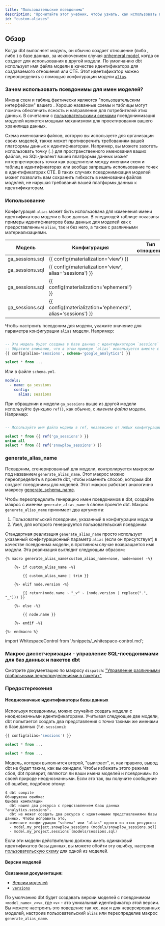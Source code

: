 ```yaml
---
title: "Пользовательские псевдонимы"
description: "Прочитайте этот учебник, чтобы узнать, как использовать пользовательские псевдонимы при работе с dbt."
id: "custom-aliases"
---
```


## Обзор

Когда dbt выполняет модель, он обычно создает отношение (либо <Term id="table" />, либо <Term id="view" />) в базе данных, за исключением случая [эпhemeral model](/docs/build/materializations), когда он создает <Term id="cte" /> для использования в другой модели. По умолчанию dbt использует имя файла модели в качестве идентификатора для создаваемого отношения или CTE. Этот идентификатор можно переопределить с помощью конфигурации модели [`alias`](/reference/resource-configs/alias).

### Зачем использовать псевдонимы для имен моделей?
Имена схем и таблиц фактически являются "пользовательским интерфейсом" вашего <Term id="data-warehouse" />. Хорошо названные схемы и таблицы могут помочь обеспечить ясность и направление для потребителей этих данных. В сочетании с [пользовательскими схемами](/docs/build/custom-schemas) псевдонимизация моделей является мощным механизмом для проектирования вашего хранилища данных.

Схема именования файлов, которую вы используете для организации своих моделей, также может противоречить требованиям вашей платформы данных к идентификаторам. Например, вы можете захотеть использовать точку (`.`) для пространственного именования ваших файлов, но SQL-диалект вашей платформы данных может интерпретировать точки как разделители между именами схем и таблиц в идентификаторах или вообще запрещать использование точек в идентификаторах CTE. В таких случаях псевдонимизация моделей может позволить вам сохранить гибкость в именовании файлов моделей, не нарушая требований вашей платформы данных к идентификаторам.

### Использование
Конфигурация `alias` может быть использована для изменения имени идентификатора модели в базе данных. В следующей таблице показаны примеры идентификаторов базы данных для моделей как с предоставленным `alias`, так и без него, а также с различными материализациями.

| Модель | Конфигурация | Тип отношения | Идентификатор базы данных |
| ----- | ------ | --------------| ------------------- |
| ga_sessions.sql | \{\{ config(materialization='view') \}\} | <Term id="view" /> | "analytics"."ga_sessions" |
| ga_sessions.sql | \{\{ config(materialization='view', alias='sessions') \}\} | <Term id="view" /> | "analytics"."sessions" |
| ga_sessions.sql | \{\{ config(materialization='ephemeral') \}\} | <Term id="cte" /> | "\__dbt\__cte\__ga_sessions" |
| ga_sessions.sql | \{\{ config(materialization='ephemeral', alias='sessions') \}\} | <Term id="cte" /> | "\__dbt\__cte\__sessions" |

Чтобы настроить псевдоним для модели, укажите значение для параметра конфигурации `alias` модели. Например:

<File name='models/google_analytics/ga_sessions.sql'>

```sql

-- Эта модель будет создана в базе данных с идентификатором `sessions`
-- Обратите внимание, что в этом примере `alias` используется вместе с пользовательской схемой
{{ config(alias='sessions', schema='google_analytics') }}

select * from ...
```

</File>

Или в файле `schema.yml`.

<File name='models/google_analytics/schema.yml'>

```yaml
models:
  - name: ga_sessions
    config:
      alias: sessions
```

</File>

При обращении к модели `ga_sessions` выше из другой модели используйте функцию `ref()`, как обычно, с _именем файла_ модели. Например:

<File name='models/combined_sessions.sql'>

```sql

-- Используйте имя файла модели в ref, независимо от любых конфигураций псевдонимов

select * from {{ ref('ga_sessions') }}
union all
select * from {{ ref('snowplow_sessions') }}
```

</File>

### generate_alias_name

Псевдоним, сгенерированный для модели, контролируется макросом под названием `generate_alias_name`. Этот макрос можно переопределить в проекте dbt, чтобы изменить способ, которым dbt создает псевдонимы для моделей. Этот макрос работает аналогично макросу [generate_schema_name](/docs/build/custom-schemas#advanced-custom-schema-configuration).

Чтобы переопределить генерацию имен псевдонимов в dbt, создайте макрос с именем `generate_alias_name` в своем проекте dbt. Макрос `generate_alias_name` принимает два аргумента:

1. Пользовательский псевдоним, указанный в конфигурации модели
2. Узел, для которого генерируется пользовательский псевдоним

Стандартная реализация `generate_alias_name` просто использует указанный конфигурационный параметр `alias` (если он присутствует) в качестве псевдонима модели, в противном случае возвращается имя модели. Эта реализация выглядит следующим образом:

<File name='get_custom_alias.sql'>

```jinja2
{% macro generate_alias_name(custom_alias_name=none, node=none) -%}

    {%- if custom_alias_name -%}

        {{ custom_alias_name | trim }}

    {%- elif node.version -%}

        {{ return(node.name ~ "_v" ~ (node.version | replace(".", "_"))) }}

    {%- else -%}

        {{ node.name }}

    {%- endif -%}

{%- endmacro %}

```

</File>

import WhitespaceControl from '/snippets/_whitespace-control.md';

<WhitespaceControl/>

### Макрос диспетчеризации - управление SQL-псевдонимами для баз данных и пакетов dbt

Смотрите документацию по макросу `dispatch`: ["Управление различными глобальными переопределениями в пакетах"](/reference/dbt-jinja-functions/dispatch#managing-different-global-overrides-across-packages)

### Предостережения

#### Неоднозначные идентификаторы базы данных

Используя псевдонимы, можно случайно создать модели с неоднозначными идентификаторами. Учитывая следующие две модели, dbt попытается создать два <Term id="view">представления</Term> с _точно_ такими же именами в базе данных (т.е. `sessions`):

<File name='models/snowplow_sessions.sql'>

```sql
{{ config(alias='sessions') }}

select * from ...
```
</File>

<File name='models/sessions.sql'>

```sql
select * from ...
```

</File>

Модель, которая выполнится второй, "выиграет", и, как правило, вывод dbt не будет таким, как вы ожидали. Чтобы избежать этого режима сбоя, dbt проверит, являются ли ваши имена моделей и псевдонимы по своей природе неоднозначными. Если это так, вы получите сообщение об ошибке, подобное этому:

```
$ dbt compile
Обнаружена ошибка:
Ошибка компиляции
  dbt нашел два ресурса с представлением базы данных "analytics.sessions".
  dbt не может создать два ресурса с идентичными представлениями базы данных. Чтобы исправить это,
  измените конфигурацию "schema" или "alias" одного из этих ресурсов:
  - model.my_project.snowplow_sessions (models/snowplow_sessions.sql)
  - model.my_project.sessions (models/sessions.sql)
```

Если эти модели действительно должны иметь одинаковый идентификатор базы данных, вы можете обойти эту ошибку, настроив [пользовательскую схему](/docs/build/custom-schemas) для одной из моделей.

#### Версии моделей

**Связанная документация:**
- [Версии моделей](/docs/collaborate/govern/model-versions)
- [`versions`](/reference/resource-properties/versions#alias)

По умолчанию dbt будет создавать версии моделей с псевдонимом `<model_name>_v<v>`, где `<v>` - это уникальный идентификатор этой версии. Вы можете настроить это поведение так же, как и для неверсированных моделей, настроив пользовательский `alias` или переопределив макрос `generate_alias_name`.
